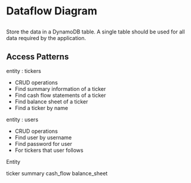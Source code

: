 # Dataflow Diagram

## 

Store the data in a DynamoDB table. 
A single table should be used for all data required by the application.

## Access Patterns 

entity : tickers

- CRUD operations 
- Find summary information of a ticker
- Find cash flow statements of a ticker
- Find balance sheet of a ticker
- Find a ticker by name

entity : users

- CRUD operations
- Find user by username 
- Find password for user
- For tickers that user follows


Entity 

ticker
summary
cash_flow
balance_sheet



